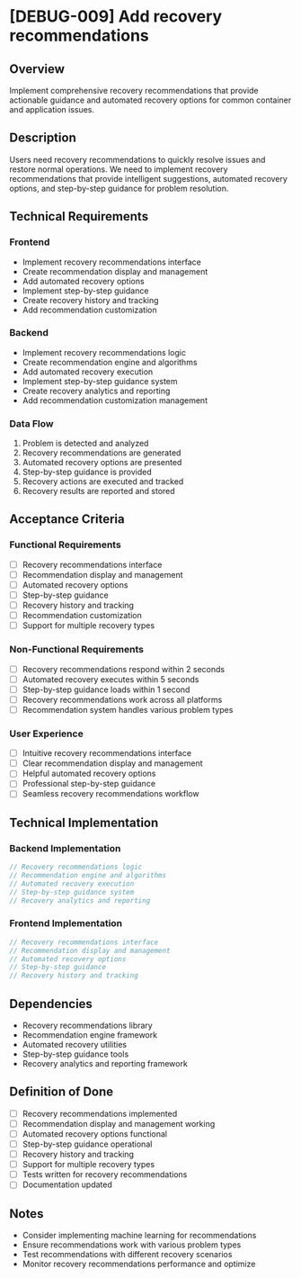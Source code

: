 # [DEBUG-009] Add recovery recommendations

## Overview

Implement comprehensive recovery recommendations that provide actionable guidance and automated recovery options for common container and application issues.

## Description

Users need recovery recommendations to quickly resolve issues and restore normal operations. We need to implement recovery recommendations that provide intelligent suggestions, automated recovery options, and step-by-step guidance for problem resolution.

## Technical Requirements

### Frontend

- Implement recovery recommendations interface
- Create recommendation display and management
- Add automated recovery options
- Implement step-by-step guidance
- Create recovery history and tracking
- Add recommendation customization

### Backend

- Implement recovery recommendations logic
- Create recommendation engine and algorithms
- Add automated recovery execution
- Implement step-by-step guidance system
- Create recovery analytics and reporting
- Add recommendation customization management

### Data Flow

1. Problem is detected and analyzed
2. Recovery recommendations are generated
3. Automated recovery options are presented
4. Step-by-step guidance is provided
5. Recovery actions are executed and tracked
6. Recovery results are reported and stored

## Acceptance Criteria

### Functional Requirements

- [ ] Recovery recommendations interface
- [ ] Recommendation display and management
- [ ] Automated recovery options
- [ ] Step-by-step guidance
- [ ] Recovery history and tracking
- [ ] Recommendation customization
- [ ] Support for multiple recovery types

### Non-Functional Requirements

- [ ] Recovery recommendations respond within 2 seconds
- [ ] Automated recovery executes within 5 seconds
- [ ] Step-by-step guidance loads within 1 second
- [ ] Recovery recommendations work across all platforms
- [ ] Recommendation system handles various problem types

### User Experience

- [ ] Intuitive recovery recommendations interface
- [ ] Clear recommendation display and management
- [ ] Helpful automated recovery options
- [ ] Professional step-by-step guidance
- [ ] Seamless recovery recommendations workflow

## Technical Implementation

### Backend Implementation

```rust
// Recovery recommendations logic
// Recommendation engine and algorithms
// Automated recovery execution
// Step-by-step guidance system
// Recovery analytics and reporting
```

### Frontend Implementation

```typescript
// Recovery recommendations interface
// Recommendation display and management
// Automated recovery options
// Step-by-step guidance
// Recovery history and tracking
```

## Dependencies

- Recovery recommendations library
- Recommendation engine framework
- Automated recovery utilities
- Step-by-step guidance tools
- Recovery analytics and reporting framework

## Definition of Done

- [ ] Recovery recommendations implemented
- [ ] Recommendation display and management working
- [ ] Automated recovery options functional
- [ ] Step-by-step guidance operational
- [ ] Recovery history and tracking
- [ ] Support for multiple recovery types
- [ ] Tests written for recovery recommendations
- [ ] Documentation updated

## Notes

- Consider implementing machine learning for recommendations
- Ensure recommendations work with various problem types
- Test recommendations with different recovery scenarios
- Monitor recovery recommendations performance and optimize
